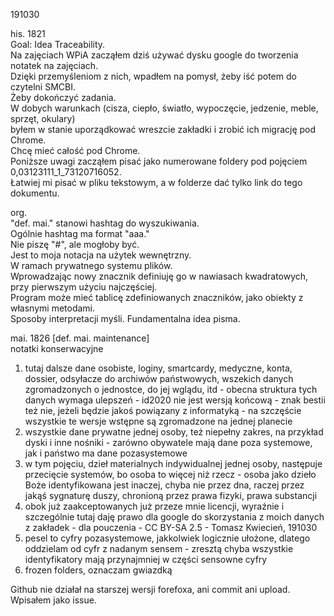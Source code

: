 191030  
  
his. 1821  
Goal: Idea Traceability.  
Na zajęciach WPiA zacząłem dziś używać dysku google do tworzenia notatek na zajęciach.  
Dzięki przemyśleniom z nich, wpadłem na pomysł, żeby iść potem do czytelni SMCBI.  
Żeby dokończyć zadania.   
W dobych warunkach (cisza, ciepło, światło, wypoczęcie, jedzenie, meble, sprzęt, okulary)  
byłem w stanie uporządkować wreszcie zakładki i zrobić ich migrację pod Chrome.  
Chcę mieć całość pod Chrome.  
Poniższe uwagi zacząłem pisać jako numerowane foldery pod pojęciem 0,03123111_1_73120716052.  
Łatwiej mi pisać w pliku tekstowym, a w folderze dać tylko link do tego dokumentu.  
  
org.  
"def. mai." stanowi hashtag do wyszukiwania.   
Ogólnie hashtag ma format "aaa."   
Nie piszę "#", ale mogłoby być.   
Jest to moja notacja na użytek wewnętrzny.   
W ramach prywatnego systemu plików.  
Wprowadzając nowy znacznik definiuję go w nawiasach kwadratowych, przy pierwszym użyciu najczęściej.  
Program może mieć tablicę zdefiniowanych znaczników, jako obiekty z własnymi metodami.  
Sposoby interpretacji myśli. Fundamentalna idea pisma.  
  
mai. 1826  [def. mai. maintenance]  
notatki konserwacyjne  
1. tutaj dalsze dane osobiste, loginy, smartcardy, medyczne, konta, dossier, odsyłacze do archiwów państwowych, wszekich danych zgromadzonych o jednostce, do jej wglądu, itd - obecna struktura tych danych wymaga ulepszeń - id2020 nie jest wersją końcową - znak bestii też nie, jeżeli będzie jakoś powiązany z informatyką - na szczęście wszystkie te wersje wstępne są zgromadzone na jednej planecie  
2. wszystkie dane prywatne jednej osoby, też niepełny zakres, na przykład dyski i inne nośniki - zarówno obywatele mają dane poza systemowe, jak i państwo ma dane pozasystemowe  
3. w tym pojęciu, dzieł materialnych indywidualnej jednej osoby, następuje przecięcie systemów, bo osoba to więcej niż rzecz - osoba jako dzieło Boże identyfikowana jest inaczej, chyba nie przez dna, raczej przez jakąś sygnaturę duszy, chronioną przez prawa fizyki, prawa substancji  
4. obok już zaakceptowanych już przeze mnie licencji, wyraźnie i szczególnie tutaj daję prawo dla google do skorzystania z moich danych z zakładek - dla pouczenia - CC BY-SA 2.5 - Tomasz Kwiecień, 191030  
5. pesel to cyfry pozasystemowe, jakkolwiek logicznie ułożone, dlatego oddzielam od cyfr z nadanym sensem - zresztą chyba wszystkie identyfikatory mają przynajmniej w części sensowne cyfry  
06. frozen folders, oznaczam gwiazdką  
  
Github nie działał na starszej wersji forefoxa, ani commit ani upload.  
Wpisałem jako issue.  
  
  
